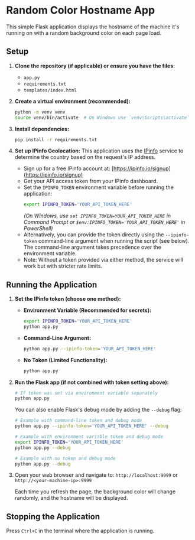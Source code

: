 # Random Color Hostname App

This simple Flask application displays the hostname of the machine it's running on with a random background color on each page load.

## Setup

1.  **Clone the repository (if applicable) or ensure you have the files:**
    *   `app.py`
    *   `requirements.txt`
    *   `templates/index.html`

2.  **Create a virtual environment (recommended):**
    ```bash
    python -m venv venv
    source venv/bin/activate  # On Windows use `venv\Scripts\activate`
    ```

3.  **Install dependencies:**
    ```bash
    pip install -r requirements.txt
    ```

4.  **Set up IPinfo Geolocation:**
    This application uses the [IPinfo](https://ipinfo.io/) service to determine the country based on the request's IP address.
    *   Sign up for a free IPinfo account at: [https://ipinfo.io/signup](https://ipinfo.io/signup)
    *   Get your API access token from your IPinfo dashboard.
    *   Set the `IPINFO_TOKEN` environment variable before running the application:
        ```bash
        export IPINFO_TOKEN='YOUR_API_TOKEN_HERE'
        ```
        *(On Windows, use `set IPINFO_TOKEN=YOUR_API_TOKEN_HERE` in Command Prompt or `$env:IPINFO_TOKEN='YOUR_API_TOKEN_HERE'` in PowerShell)*
    *   Alternatively, you can provide the token directly using the `--ipinfo-token` command-line argument when running the script (see below). The command-line argument takes precedence over the environment variable.
    *   Note: Without a token provided via either method, the service will work but with stricter rate limits.

## Running the Application

1.  **Set the IPinfo token (choose one method):**
    *   **Environment Variable (Recommended for secrets):**
        ```bash
        export IPINFO_TOKEN='YOUR_API_TOKEN_HERE' 
        python app.py
        ```
    *   **Command-Line Argument:**
        ```bash
        python app.py --ipinfo-token='YOUR_API_TOKEN_HERE'
        ```
    *   **No Token (Limited Functionality):**
        ```bash
        python app.py 
        ```

2.  **Run the Flask app (if not combined with token setting above):**
    ```bash
    # If token was set via environment variable separately
    python app.py
    ```

    You can also enable Flask's debug mode by adding the `--debug` flag:
    ```bash
    # Example with command-line token and debug mode
    python app.py --ipinfo-token='YOUR_API_TOKEN_HERE' --debug

    # Example with environment variable token and debug mode
    export IPINFO_TOKEN='YOUR_API_TOKEN_HERE'
    python app.py --debug

    # Example with no token and debug mode
    python app.py --debug
    ```

3.  Open your web browser and navigate to:
    `http://localhost:9999` or `http://<your-machine-ip>:9999`

    Each time you refresh the page, the background color will change randomly, and the hostname will be displayed.

## Stopping the Application

Press `Ctrl+C` in the terminal where the application is running. 